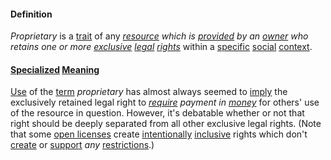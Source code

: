 #### Definition

*Proprietary* is a [trait](https://github.com/gcassel/Modular-Organization-Terminology/tree/master/terms/trait.md) of any *[resource](https://github.com/gcassel/Modular-Organization-Terminology/tree/master/terms/resource.md) which is [provided](https://github.com/gcassel/Modular-Organization-Terminology/tree/master/terms/provide.md) by an [owner](https://github.com/gcassel/Modular-Organization-Terminology/tree/master/terms/own.md) who retains one or more [exclusive](https://github.com/gcassel/Modular-Organization-Terminology/tree/master/terms/exclude.md) [legal](https://github.com/gcassel/Modular-Organization-Terminology/tree/master/terms/law.md) [rights](https://github.com/gcassel/Modular-Organization-Terminology/tree/master/terms/right.md)* within a [specific](https://github.com/gcassel/Modular-Organization-Terminology/tree/master/terms/specific.md) [social](https://github.com/gcassel/Modular-Organization-Terminology/tree/master/terms/social.md) [context](https://github.com/gcassel/Modular-Organization-Terminology/tree/master/terms/context.md).

#### [Specialized](https://github.com/gcassel/Modular-Organization-Terminology/tree/master/terms/specialize.md) [Meaning](https://github.com/gcassel/Modular-Organization-Terminology/tree/master/terms/mean.md)

[Use](https://github.com/gcassel/Modular-Organization-Terminology/tree/master/terms/use.md) of the [term](https://github.com/gcassel/Modular-Organization-Terminology/tree/master/terms/term.md) *proprietary* has almost always seemed to [imply](https://github.com/gcassel/Modular-Organization-Terminology/tree/master/terms/imply.md) the exclusively retained legal right to *[require](https://github.com/gcassel/Modular-Organization-Terminology/tree/master/terms/require.md) payment in [money](https://github.com/gcassel/Modular-Organization-Terminology/tree/master/terms/money.md)* for others' use of the resource in question.  However, it's debatable whether or not that right should be deeply separated from all other exclusive legal rights.  (Note that some [open licenses](https://github.com/gcassel/Modular-Organization-Terminology/tree/master/compound-terms/open-license.md) create [intentionally](https://github.com/gcassel/Modular-Organization-Terminology/tree/master/terms/intention.md) [inclusive](https://github.com/gcassel/Modular-Organization-Terminology/tree/master/terms/include.md) rights which don't [create](https://github.com/gcassel/Modular-Organization-Terminology/tree/master/terms/create.md) or [support](https://github.com/gcassel/Modular-Organization-Terminology/tree/master/terms/support.md) *any* [restrictions](https://github.com/gcassel/Modular-Organization-Terminology/tree/master/terms/restrict.md).) 
